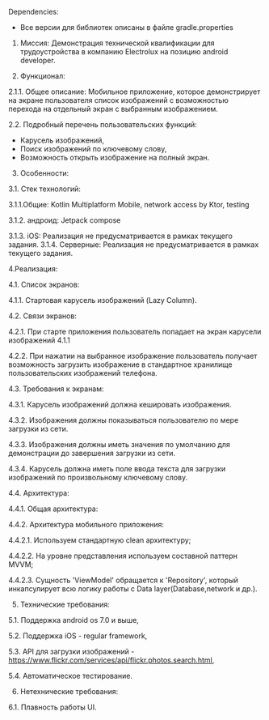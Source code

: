 Dependencies:

   - Все версии для библиотек описаны в файле gradle.properties

1. Миссия:
Демонстрация технической квалификации для трудоустройства в компанию Electrolux на позицию android developer.


2. Функционал:

2.1.1. Общее описание:
Мобильное приложение, которое демонстрирует на экране пользователя список изображений с возможностью перехода на отдельный экран с выбранным изображением.

2.2. Подробный перечень пользовательских функций: 
- Карусель изображений,
- Поиск изображений по ключевому слову,
- Возможность открыть изображение на полный экран.


3. Особенности:

3.1. Стек технологий:

3.1.1.Общие:
Kotlin Multiplatform Mobile, network access by Ktor, testing

3.1.2. андроид:
Jetpack compose

3.1.3. iOS:
Реализация не предусматривается в рамках текущего задания.
3.1.4. Серверные:
Реализация не предусматривается в рамках текущего задания.

4.Реализация:

4.1. Список экранов:

4.1.1. Стартовая карусель изображений (Lazy Column).


4.2. Связи экранов:

4.2.1. При старте приложения пользователь попадает на экран карусели изображений 4.1.1

4.2.2. При нажатии на выбранное изображение пользователь получает возможность загрузить изображение в стандартное хранилище пользовательских изображений телефона. 


4.3. Требования к экранам:

4.3.1. Карусель изображений должна кешировать изображения.

4.3.2. Изображения должны показываться пользователю по мере загрузки из сети.

4.3.3. Изображения должны иметь значения по умолчанию для демонстрации до завершения загрузки из сети.

4.3.4. Карусель должна иметь поле ввода текста для загрузки изображений по произвольному ключевому слову.

4.4. Архитектура:

4.4.1. Общая архитектура:

4.4.2. Архитектура мобильного приложения:

  4.4.2.1. Используем стандартную clean архитектуру;

  4.4.2.2. На уровне представления используем составной паттерн MVVM;

  4.4.2.3. Сущность 'ViewModel' обращается к 'Repository', который инкапсулирует всю логику работы с Data layer(Database,network и др.).

5. Технические требования:

5.1. Поддержка android os 7.0 и выше,

5.2. Поддержка iOS - regular framework, 

5.3. API для загрузки изображений - https://www.flickr.com/services/api/flickr.photos.search.html,

5.4. Автоматическое тестирование.

6. Нетехнические требования:

6.1. Плавность работы UI.
